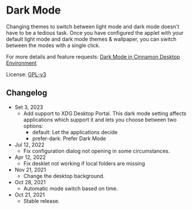 # Dark Mode

Changing themes to switch between light mode and dark mode doesn't have to be a tedious task. Once you have configured
the applet with your default light mode and dark mode themes & wallpaper, you can switch between the modes with a single click.

For more details and feature requests: [Dark Mode in Cinnamon Desktop Environment](https://www.linuxedo.com/2021/10/dark-mode-in-cinnamon-desktop.html)

License: [GPL-v3](https://github.com/linuxedo/cinnamon-dark-mode-applet/blob/main/LICENSE)

## Changelog
* Set 3, 2023
  - Add support to XDG Desktop Portal. This dark mode setting affects applications which support it and lets you choose between two options:
    - default: Let the applications decide
    - prefer-dark: Prefer Dark Mode
* Jul 12, 2022
  - Fix configuration dialog not opening in some circumstances.
* Apr 12, 2022
  - Fix desklet not working if local folders are missing
* Nov 21, 2021
  - Change the desktop background.
* Oct 28, 2021
  - Automatic mode switch based on time.
* Oct 21, 2021
  - Stable release.
